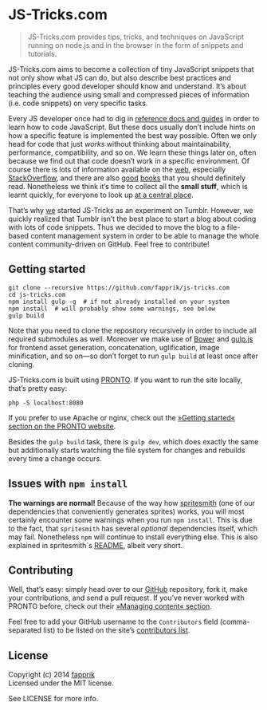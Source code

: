 # JS-Tricks.com

> JS-Tricks.com provides tips, tricks, and techniques on JavaScript running on node.js and in the browser in the form of snippets and tutorials.

JS-Tricks.com aims to become a collection of tiny JavaScript snippets that not only show what JS can do, but also describe best practices and principles every good developer should know and understand. It’s about teaching the audience using small and compressed pieces of information (i.e. code snippets) on very specific tasks. 

Every JS developer once had to dig in [reference docs and guides](https://developer.mozilla.org/en/docs/Web/JavaScript) in order to learn how to code JavaScript. But these docs usually don’t include hints on how a specific feature is implemented the best way possible. Often we only head for code that just *works* without thinking about maintainability, performance, compatibility, and so on. We learn these things later on, often because we find out that code doesn’t work in a specific environment. Of course there is lots of information available on the [web](http://google.com/), especially [StackOverflow](http://stackoverflow.com/questions/tagged/javascript), and there are also [good](http://amzn.com/0596517742) [books](http://amzn.com/0596809484) that you should definitely read. Nonetheless we think it’s time to collect all the **small stuff**, which is learnt quickly, for everyone to look up [at a central place](http://js-tricks.com/).

That’s why [we](http://fapprik.com/) started JS-Tricks as an experiment on Tumblr. However, we quickly realized that Tumblr isn’t the best place to start a blog about coding with lots of code snippets. Thus we decided to move the blog to a file-based content management system in order to be able to manage the whole content community-driven on GitHub. Feel free to contribute!

## Getting started

	git clone --recursive https://github.com/fapprik/js-tricks.com
	cd js-tricks.com
	npm install gulp -g  # if not already installed on your system
	npm install  # will probably show some warnings, see below
	gulp build

Note that you need to clone the repository recursively in order to include all required submodules as well. Moreover we make use of [Bower](http://bower.io/) and [gulp.js](http://gulpjs.com/) for frontend asset generation, concatenation, uglification, image minification, and so on—so don’t forget to run `gulp build` at least once after cloning.

JS-Tricks.com is built using [PRONTO](http://prontocms.com/). If you want to run the site locally, that’s pretty easy:

    php -S localhost:8080

If you prefer to use Apache or nginx, check out the [»Getting started« section on the PRONTO website](http://prontocms.com/docs/getting-started).

Besides the `gulp build` task, there is `gulp dev`, which does exactly the same but additionally starts watching the file system for changes and rebuilds every time a change occurs.

## Issues with `npm install`

**The warnings are normal!** Because of the way how [spritesmith](https://github.com/Ensighten/spritesmith) (one of our dependencies that conveniently generates sprites) works, you will most certainly encounter some warnings when you run `npm install`. This is due to the fact, that `spritesmith` has several *optional* dependencies itself, which may fail. Nonetheless `npm` will continue to install everything else. This is also explained in spritesmith`s [README](https://github.com/Ensighten/spritesmith/blob/master/README.md), albeit very short.

## Contributing

Well, that’s easy: simply head over to our [GitHub](https://github.com/fapprik/js-tricks.com) repository, fork it, make your contributions, and send a pull request. If you’ve never worked with PRONTO before, check out their [»Managing content« section](http://prontocms.com/docs/managing-content).

Feel free to add your GitHub username to the `Contributors` field (comma-separated list) to be listed on the site’s [contributors list](http://js-tricks.com/contributors).

## License

Copyright (c) 2014 [fapprik](http://fapprik.com/)  
Licensed under the MIT license.

See LICENSE for more info.
